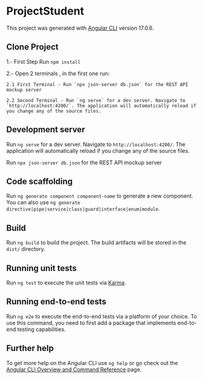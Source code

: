 # ProjectStudent

This project was generated with [Angular CLI](https://github.com/angular/angular-cli) version 17.0.6.

## Clone Project

1.- First Step Run `npm install`

2.- Open 2 terminals , in the first one run:
    
    2.1 First Terminal - Run `npx json-server db.json` for the REST API mockup server
    
    2.2 Second Terminal - Run `ng serve` for a dev server. Navigate to `http://localhost:4200/`. The application will automatically reload if you change any of the source files.


## Development server

Run `ng serve` for a dev server. Navigate to `http://localhost:4200/`. The application will automatically reload if you change any of the source files.

Run `npx json-server db.json` for the REST API mockup server

## Code scaffolding

Run `ng generate component component-name` to generate a new component. You can also use `ng generate directive|pipe|service|class|guard|interface|enum|module`.

## Build

Run `ng build` to build the project. The build artifacts will be stored in the `dist/` directory.

## Running unit tests

Run `ng test` to execute the unit tests via [Karma](https://karma-runner.github.io).

## Running end-to-end tests

Run `ng e2e` to execute the end-to-end tests via a platform of your choice. To use this command, you need to first add a package that implements end-to-end testing capabilities.

## Further help

To get more help on the Angular CLI use `ng help` or go check out the [Angular CLI Overview and Command Reference](https://angular.io/cli) page.
